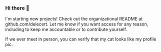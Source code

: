 ### Hi there 👋

I'm starting new projects! Check out the organizational README at github.com/delecert. Let me know if you want access for any reason, including to keep me accountable or to contribute yourself.

If we ever meet in person, you can verify that my cat looks like my profile pic.
